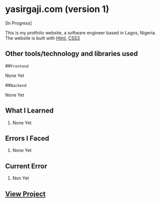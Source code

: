 <!-- © Yasir Gaji, PLEASANT CODES INC. -->

# yasirgaji.com (version 1)

[In Progress]

This is my protfolio website, a software engineer based in Lagos, Nigeria. The website is built with [Html](https://html.com/), [CSS3]()

## Other tools/technology and libraries used

  ##`Frontend`

  None Yet

  ##`Backend`

  None Yet

## What I Learned

  1. None Yet
  
## Errors I Faced

  1. None Yet

## Current Error
  
  1. Non Yet

## [View Project](https://yasirgaji2.netlify.app)
